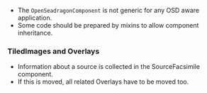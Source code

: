 * The `OpenSeadragonComponent` is not generic for any OSD aware application.
* Some code should be prepared by mixins to allow component inheritance.

### TiledImages and Overlays

* Information about a source is collected in the SourceFacsimile component.
* If this is moved, all related Overlays have to be moved too.

